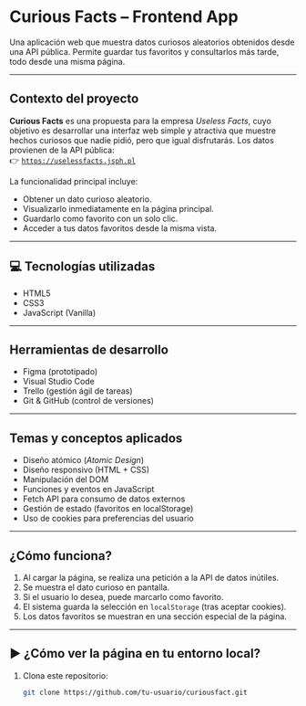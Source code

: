 # Curious Facts – Frontend App

Una aplicación web que muestra datos curiosos aleatorios obtenidos desde una API pública. Permite guardar tus favoritos y consultarlos más tarde, todo desde una misma página.

---

##  Contexto del proyecto

**Curious Facts** es una propuesta para la empresa *Useless Facts*, cuyo objetivo es desarrollar una interfaz web simple y atractiva que muestre hechos curiosos que nadie pidió, pero que igual disfrutarás. Los datos provienen de la API pública:  
👉 [`https://uselessfacts.jsph.pl`](https://uselessfacts.jsph.pl)

La funcionalidad principal incluye:
- Obtener un dato curioso aleatorio.
- Visualizarlo inmediatamente en la página principal.
- Guardarlo como favorito con un solo clic.
- Acceder a tus datos favoritos desde la misma vista.

---

## 💻 Tecnologías utilizadas

- HTML5
- CSS3
- JavaScript (Vanilla)

---

## Herramientas de desarrollo

- Figma (prototipado)
- Visual Studio Code
- Trello (gestión ágil de tareas)
- Git & GitHub (control de versiones)

---

## Temas y conceptos aplicados

- Diseño atómico (_Atomic Design_)
- Diseño responsivo (HTML + CSS)
- Manipulación del DOM
- Funciones y eventos en JavaScript
- Fetch API para consumo de datos externos
- Gestión de estado (favoritos en localStorage)
- Uso de cookies para preferencias del usuario

---

##  ¿Cómo funciona?

1. Al cargar la página, se realiza una petición a la API de datos inútiles.
2. Se muestra el dato curioso en pantalla.
3. Si el usuario lo desea, puede marcarlo como favorito.
4. El sistema guarda la selección en `localStorage` (tras aceptar cookies).
5. Los datos favoritos se muestran en una sección especial de la página.

---

## ▶ ¿Cómo ver la página en tu entorno local?

1. Clona este repositorio:
   ```bash
   git clone https://github.com/tu-usuario/curiousfact.git
